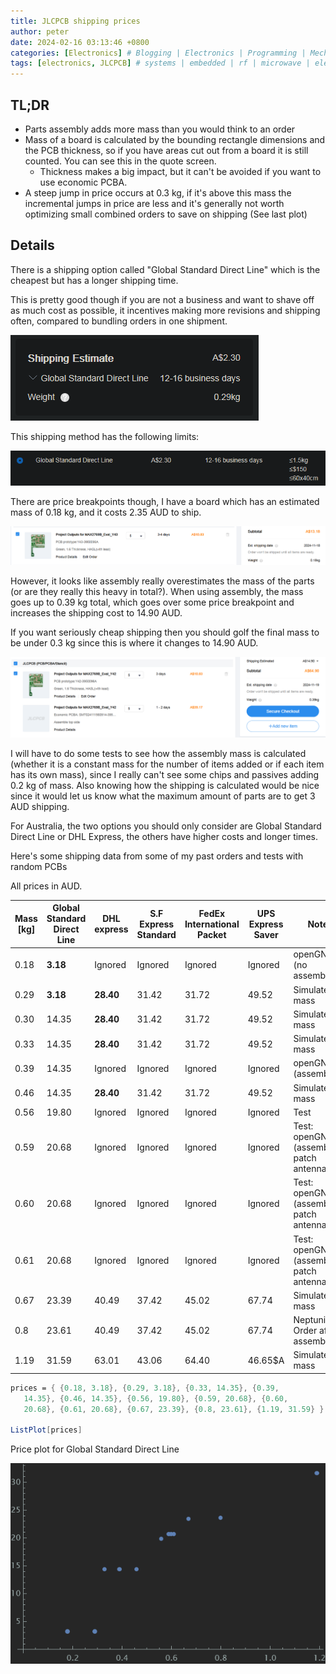 ```yaml
---
title: JLCPCB shipping prices
author: peter
date: 2024-02-16 03:13:46 +0800
categories: [Electronics] # Blogging | Electronics | Programming | Mechanical
tags: [electronics, JLCPCB] # systems | embedded | rf | microwave | electronics | solidworks | automation
---
```



## TL;DR

- Parts assembly adds more mass than you would think to an order
- Mass of a board is calculated by the bounding rectangle dimensions and the PCB thickness, so if you have areas cut out from a board it is still counted. You can see this in the quote screen.
  - Thickness makes a big impact, but it can't be avoided if you want to use economic PCBA.
- A steep jump in price occurs at 0.3 kg, if it's above this mass the incremental jumps in price are less and it's generally not worth optimizing small combined orders to save on shipping (See last plot)

## Details

There is a shipping option called "Global Standard Direct Line" which is the cheapest but has a longer shipping time.

This is pretty good though if you are not a business and want to shave off as much cost as possible, it incentives making more revisions and shipping often, compared to bundling orders in one shipment.

![Shipping estimate](/assets/img/2024-02-16-JLCPCB-shipping-pric/shipping_estimate.png)

This shipping method has the following limits:

![Shipping maximums](/assets/img/2024-02-16-JLCPCB-shipping-pric/maximums.png)

There are price breakpoints though, I have a board which has an estimated mass of 0.18 kg, and it costs 2.35 AUD to ship.

![Shipping estimate no assembly](/assets/img/2024-02-16-JLCPCB-shipping-pric/estimate_no_assembly.png)

However, it looks like assembly really overestimates the mass of the parts (or are they really this heavy in total?). When using assembly, the mass goes up to 0.39 kg total, which goes over some price breakpoint and increases the shipping cost to 14.90 AUD.

If you want seriously cheap shipping then you should golf the final mass to be under 0.3 kg since this is where it changes to 14.90 AUD. 

![Shipping estimate with assembly](/assets/img/2024-02-16-JLCPCB-shipping-pric/estimate_assembly.png)

I will have to do some tests to see how the assembly mass is calculated (whether it is a constant mass for the number of items added or if each item has its own mass), since I really can't see some chips and passives adding 0.2 kg of mass. Also knowing how the shipping is calculated would be nice since it would let us know what the maximum amount of parts are to get 3 AUD shipping.

For Australia, the two options you should only consider are Global Standard Direct Line or DHL Express, the others have higher costs and longer times.

Here's some shipping data from some of my past orders and tests with random PCBs

All prices in AUD.

| Mass [kg] | Global Standard Direct Line | DHL express | S.F Express Standard | FedEx International Packet | UPS Express Saver | Notes                                        |
| --------- | --------------------------- | ----------- | -------------------- | -------------------------- | ----------------- | -------------------------------------------- |
| 0.18      | **3.18**                    | Ignored     | Ignored              | Ignored                    | Ignored           | openGNSS (no assembly)                       |
| 0.29      | **3.18**                    | **28.40**   | 31.42                | 31.72                      | 49.52             | Simulated mass                               |
| 0.30      | 14.35                       | **28.40**   | 31.42                | 31.72                      | 49.52             | Simulated mass                               |
| 0.33      | 14.35                       | **28.40**   | 31.42                | 31.72                      | 49.52             | Simulated mass                               |
| 0.39      | 14.35                       | Ignored     | Ignored              | Ignored                    | Ignored           | openGNSS (assembled)                         |
| 0.46      | 14.35                       | **28.40**   | 31.42                | 31.72                      | 49.52             | Simulated mass                               |
| 0.56      | 19.80                       | Ignored     | Ignored              | Ignored                    | Ignored           | Test                                         |
| 0.59      | 20.68                       | Ignored     | Ignored              | Ignored                    | Ignored           | Test: openGNSS (assembled), patch antenna V3 |
| 0.60      | 20.68                       | Ignored     | Ignored              | Ignored                    | Ignored           | Test: openGNSS (assembled), patch antenna V2 |
| 0.61      | 20.68                       | Ignored     | Ignored              | Ignored                    | Ignored           | Test: openGNSS (assembled), patch antenna    |
| 0.67      | 23.39                       | 40.49       | 37.42                | 45.02                      | 67.74             | Simulated mass                               |
| 0.8       | 23.61                       | 40.49       | 37.42                | 45.02                      | 67.74             | Neptunium Order after assembly               |
| 1.19      | 31.59                       | 63.01       | 43.06                | 64.40                      | 46.65$A           | Simulated mass                               |

```mathematica
prices = { {0.18, 3.18}, {0.29, 3.18}, {0.33, 14.35}, {0.39, 
   14.35}, {0.46, 14.35}, {0.56, 19.80}, {0.59, 20.68}, {0.60, 
   20.68}, {0.61, 20.68}, {0.67, 23.39}, {0.8, 23.61}, {1.19, 31.59} }

ListPlot[prices]
```

Price plot for Global Standard Direct Line

![Price plot for Global Standard Direct Line](/assets/img/2024-02-16-JLCPCB-shipping-pric/price_plot.png)